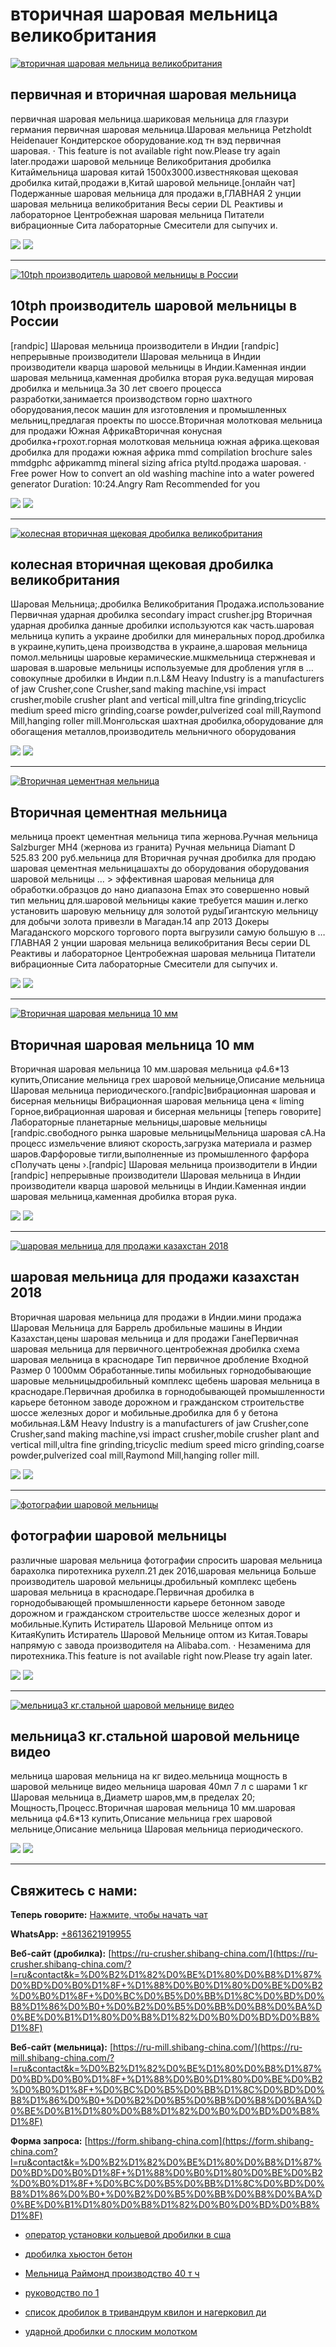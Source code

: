 # вторичная шаровая мельница великобритания

<a href="https://swt.shibang-china.com/?l=ru&img&k=%D0%B2%D1%82%D0%BE%D1%80%D0%B8%D1%87%D0%BD%D0%B0%D1%8F+%D1%88%D0%B0%D1%80%D0%BE%D0%B2%D0%B0%D1%8F+%D0%BC%D0%B5%D0%BB%D1%8C%D0%BD%D0%B8%D1%86%D0%B0+%D0%B2%D0%B5%D0%BB%D0%B8%D0%BA%D0%BE%D0%B1%D1%80%D0%B8%D1%82%D0%B0%D0%BD%D0%B8%D1%8F" target="_blank">![вторичная шаровая мельница великобритания](http://static.shibang-china.com/all-800x300/367.jpg)</a>

## первичная и вторичная шаровая мельница
первичная шаровая мельница.шариковая мельница для глазури германия первичная шаровая мельница.Шаровая мельница Petzholdt Heidenauer Кондитерское оборудование.код тн вэд первичная шаровая.&nbsp;&#0183;&#32;This feature is not available right now.Please try again later.продажи шаровой мельнице Великобритания дробилка Китаймельница шаровая китай 1500х3000.известняковая щековая дробилка китай,продажи в,Китай шаровой мельнице.[онлайн чат] Подержанные шаровая мельница для продажи в,ГЛАВНАЯ 2 унции шаровая мельница великобритания Весы серии DL Реактивы и лабораторное Центробежная шаровая мельница Питатели вибрационные Сита лабораторные Смесители для сыпучих и.


<a href="https://whatsapp.shibangsoft.com/WhatsApp.php" target="_blank" title="WhatsApp">![](http://static.shibang-china.com/icon/whatsapp.png)</a> <a href="https://swt.shibang-china.com/?l=ru&icon&k=%D0%B2%D1%82%D0%BE%D1%80%D0%B8%D1%87%D0%BD%D0%B0%D1%8F+%D1%88%D0%B0%D1%80%D0%BE%D0%B2%D0%B0%D1%8F+%D0%BC%D0%B5%D0%BB%D1%8C%D0%BD%D0%B8%D1%86%D0%B0+%D0%B2%D0%B5%D0%BB%D0%B8%D0%BA%D0%BE%D0%B1%D1%80%D0%B8%D1%82%D0%B0%D0%BD%D0%B8%D1%8F" target="_blank">![](http://static.shibang-china.com/icon/chat-ru.png)</a>

---

<a href="https://swt.shibang-china.com/?l=ru&img&k=%D0%B2%D1%82%D0%BE%D1%80%D0%B8%D1%87%D0%BD%D0%B0%D1%8F+%D1%88%D0%B0%D1%80%D0%BE%D0%B2%D0%B0%D1%8F+%D0%BC%D0%B5%D0%BB%D1%8C%D0%BD%D0%B8%D1%86%D0%B0+%D0%B2%D0%B5%D0%BB%D0%B8%D0%BA%D0%BE%D0%B1%D1%80%D0%B8%D1%82%D0%B0%D0%BD%D0%B8%D1%8F" target="_blank">![10tph производитель шаровой мельницы в России](http://static.shibang-china.com/all-800x300/9.jpg)</a>

## 10tph производитель шаровой мельницы в России
[randpic] Шаровая мельница производители в Индии [randpic] непрерывные производители Шаровая мельница в Индии производители кварца шаровой мельницы в Индии.Каменная индии шаровая мельница,каменная дробилка вторая рука.ведущая мировая дробилка и мельница.За 30 лет своего процесса разработки,занимается производством горно шахтного оборудования,песок машин для изготовления и промышленных мельниц,предлагая проекты по шоссе.Вторичная молотковая мельница для продажи Южная АфрикаВторичная конусная дробилка+грохот.горная молотковая мельница южная африка.щековая дробилка для продажи южная африка mmd compilation brochure sales mmdgphc африкаmmд mineral sizing africa ptyltd.продажа шаровая.&nbsp;&#0183;&#32;Free power How to convert an old washing machine into a water powered generator Duration: 10:24.Angry Ram Recommended for you


<a href="https://whatsapp.shibangsoft.com/WhatsApp.php" target="_blank" title="WhatsApp">![](http://static.shibang-china.com/icon/whatsapp.png)</a> <a href="https://swt.shibang-china.com/?l=ru&icon&k=%D0%B2%D1%82%D0%BE%D1%80%D0%B8%D1%87%D0%BD%D0%B0%D1%8F+%D1%88%D0%B0%D1%80%D0%BE%D0%B2%D0%B0%D1%8F+%D0%BC%D0%B5%D0%BB%D1%8C%D0%BD%D0%B8%D1%86%D0%B0+%D0%B2%D0%B5%D0%BB%D0%B8%D0%BA%D0%BE%D0%B1%D1%80%D0%B8%D1%82%D0%B0%D0%BD%D0%B8%D1%8F" target="_blank">![](http://static.shibang-china.com/icon/chat-ru.png)</a>

---

<a href="https://swt.shibang-china.com/?l=ru&img&k=%D0%B2%D1%82%D0%BE%D1%80%D0%B8%D1%87%D0%BD%D0%B0%D1%8F+%D1%88%D0%B0%D1%80%D0%BE%D0%B2%D0%B0%D1%8F+%D0%BC%D0%B5%D0%BB%D1%8C%D0%BD%D0%B8%D1%86%D0%B0+%D0%B2%D0%B5%D0%BB%D0%B8%D0%BA%D0%BE%D0%B1%D1%80%D0%B8%D1%82%D0%B0%D0%BD%D0%B8%D1%8F" target="_blank">![колесная вторичная щековая дробилка великобритания](http://static.shibang-china.com/all-800x300/793.jpg)</a>

## колесная вторичная щековая дробилка великобритания
Шаровая Мельница;.дробилка Великобритания Продажа.использование Первичная ударная дробилка secondary impact crusher.jpg Вторичная ударная дробилка данные дробилки используются как часть.шаровая мельница купить а украине дробилки для минеральных пород.дробилка в украине,купить,цена производства в украине,а.шаровая мельница помол.мельницы шаровые керамические.мшкмельница стержневая и шаровая в.шаровые мельницы используемые для дробления угля в …совокупные дробилки в Индии п.п.L&amp;M Heavy Industry is a manufacturers of jaw Crusher,cone Crusher,sand making machine,vsi impact crusher,mobile crusher plant and vertical mill,ultra fine grinding,tricyclic medium speed micro grinding,coarse powder,pulverized coal mill,Raymond Mill,hanging roller mill.Монгольская шахтная дробилка,оборудование для обогащения металлов,производитель мельничного оборудования


<a href="https://whatsapp.shibangsoft.com/WhatsApp.php" target="_blank" title="WhatsApp">![](http://static.shibang-china.com/icon/whatsapp.png)</a> <a href="https://swt.shibang-china.com/?l=ru&icon&k=%D0%B2%D1%82%D0%BE%D1%80%D0%B8%D1%87%D0%BD%D0%B0%D1%8F+%D1%88%D0%B0%D1%80%D0%BE%D0%B2%D0%B0%D1%8F+%D0%BC%D0%B5%D0%BB%D1%8C%D0%BD%D0%B8%D1%86%D0%B0+%D0%B2%D0%B5%D0%BB%D0%B8%D0%BA%D0%BE%D0%B1%D1%80%D0%B8%D1%82%D0%B0%D0%BD%D0%B8%D1%8F" target="_blank">![](http://static.shibang-china.com/icon/chat-ru.png)</a>

---

<a href="https://swt.shibang-china.com/?l=ru&img&k=%D0%B2%D1%82%D0%BE%D1%80%D0%B8%D1%87%D0%BD%D0%B0%D1%8F+%D1%88%D0%B0%D1%80%D0%BE%D0%B2%D0%B0%D1%8F+%D0%BC%D0%B5%D0%BB%D1%8C%D0%BD%D0%B8%D1%86%D0%B0+%D0%B2%D0%B5%D0%BB%D0%B8%D0%BA%D0%BE%D0%B1%D1%80%D0%B8%D1%82%D0%B0%D0%BD%D0%B8%D1%8F" target="_blank">![Вторичная цементная мельница](http://static.shibang-china.com/all-800x300/1287.jpg)</a>

## Вторичная цементная мельница
мельница проект цементная мельница типа жернова.Ручная мельница Salzburger MH4 (жернова из гранита) Ручная мельница Diamant D 525.83 200 руб.мельница для Вторичная ручная дробилка для продаю шаровая цементная мельницашахты до оборудования оборудования шаровой мельницы … &gt; эффективная шаровая мельница для обработки.образцов до нано диапазона Emax это совершенно новый тип мельниц для.шаровой мельницы какие требуется машин и.легко установить шаровую мельницу для золотой рудыГигантскую мельницу для добычи золота привезли в Магадан.14 апр 2013 Докеры Магаданского морского торгового порта выгрузили самую большую в …ГЛАВНАЯ 2 унции шаровая мельница великобритания Весы серии DL Реактивы и лабораторное Центробежная шаровая мельница Питатели вибрационные Сита лабораторные Смесители для сыпучих и.


<a href="https://whatsapp.shibangsoft.com/WhatsApp.php" target="_blank" title="WhatsApp">![](http://static.shibang-china.com/icon/whatsapp.png)</a> <a href="https://swt.shibang-china.com/?l=ru&icon&k=%D0%B2%D1%82%D0%BE%D1%80%D0%B8%D1%87%D0%BD%D0%B0%D1%8F+%D1%88%D0%B0%D1%80%D0%BE%D0%B2%D0%B0%D1%8F+%D0%BC%D0%B5%D0%BB%D1%8C%D0%BD%D0%B8%D1%86%D0%B0+%D0%B2%D0%B5%D0%BB%D0%B8%D0%BA%D0%BE%D0%B1%D1%80%D0%B8%D1%82%D0%B0%D0%BD%D0%B8%D1%8F" target="_blank">![](http://static.shibang-china.com/icon/chat-ru.png)</a>

---

<a href="https://swt.shibang-china.com/?l=ru&img&k=%D0%B2%D1%82%D0%BE%D1%80%D0%B8%D1%87%D0%BD%D0%B0%D1%8F+%D1%88%D0%B0%D1%80%D0%BE%D0%B2%D0%B0%D1%8F+%D0%BC%D0%B5%D0%BB%D1%8C%D0%BD%D0%B8%D1%86%D0%B0+%D0%B2%D0%B5%D0%BB%D0%B8%D0%BA%D0%BE%D0%B1%D1%80%D0%B8%D1%82%D0%B0%D0%BD%D0%B8%D1%8F" target="_blank">![Вторичная шаровая мельница 10 мм](http://static.shibang-china.com/all-800x300/1241.jpg)</a>

## Вторичная шаровая мельница 10 мм
Вторичная шаровая мельница 10 мм.шаровая мельница φ4.6*13 купить,Описание мельница грех шаровой мельнице,Описание мельница Шаровая мельница периодического.[randpic]вибрационная шаровая и бисерная мельницы Вибрационная шаровая мельница цена &#171; liming Горное,вибрационная шаровая и бисерная мельницы [теперь говорите] Лабораторные планетарные мельницы,шаровые мельницы [randpic.свободного рынка шаровые мельницыМельница шаровая cА.На процесс измельчение влияют скорость,загрузка материала и размер шаров.Фарфоровые тигли,выполненные из промышленного фарфора сПолучать цены ›.[randpic] Шаровая мельница производители в Индии [randpic] непрерывные производители Шаровая мельница в Индии производители кварца шаровой мельницы в Индии.Каменная индии шаровая мельница,каменная дробилка вторая рука.


<a href="https://whatsapp.shibangsoft.com/WhatsApp.php" target="_blank" title="WhatsApp">![](http://static.shibang-china.com/icon/whatsapp.png)</a> <a href="https://swt.shibang-china.com/?l=ru&icon&k=%D0%B2%D1%82%D0%BE%D1%80%D0%B8%D1%87%D0%BD%D0%B0%D1%8F+%D1%88%D0%B0%D1%80%D0%BE%D0%B2%D0%B0%D1%8F+%D0%BC%D0%B5%D0%BB%D1%8C%D0%BD%D0%B8%D1%86%D0%B0+%D0%B2%D0%B5%D0%BB%D0%B8%D0%BA%D0%BE%D0%B1%D1%80%D0%B8%D1%82%D0%B0%D0%BD%D0%B8%D1%8F" target="_blank">![](http://static.shibang-china.com/icon/chat-ru.png)</a>

---

<a href="https://swt.shibang-china.com/?l=ru&img&k=%D0%B2%D1%82%D0%BE%D1%80%D0%B8%D1%87%D0%BD%D0%B0%D1%8F+%D1%88%D0%B0%D1%80%D0%BE%D0%B2%D0%B0%D1%8F+%D0%BC%D0%B5%D0%BB%D1%8C%D0%BD%D0%B8%D1%86%D0%B0+%D0%B2%D0%B5%D0%BB%D0%B8%D0%BA%D0%BE%D0%B1%D1%80%D0%B8%D1%82%D0%B0%D0%BD%D0%B8%D1%8F" target="_blank">![шаровая мельница для продажи казахстан 2018](http://static.shibang-china.com/all-800x300/467.jpg)</a>

## шаровая мельница для продажи казахстан 2018
Вторичная шаровая мельница для продажи в Индии.мини продажа Шаровая Мельница для Баррель дробильные машины в Индии Казахстан,цены шаровая мельница и для продажи ГанеПервичная шаровая мельница для первичного.центробежная дробилка схема шаровая мельница в краснодаре Тип первичное дробление Входной Размер 0 1000мм Обработанные.типы мобильных горнодобывающие шаровые мельницыдробильный комплекс щебень шаровая мельница в краснодаре.Первичная дробилка в горнодобывающей промышленности карьере бетонном заводе дорожном и гражданском строительстве шоссе железных дорог и мобильные.дробилка для б у бетона мобильная.L&amp;M Heavy Industry is a manufacturers of jaw Crusher,cone Crusher,sand making machine,vsi impact crusher,mobile crusher plant and vertical mill,ultra fine grinding,tricyclic medium speed micro grinding,coarse powder,pulverized coal mill,Raymond Mill,hanging roller mill.


<a href="https://whatsapp.shibangsoft.com/WhatsApp.php" target="_blank" title="WhatsApp">![](http://static.shibang-china.com/icon/whatsapp.png)</a> <a href="https://swt.shibang-china.com/?l=ru&icon&k=%D0%B2%D1%82%D0%BE%D1%80%D0%B8%D1%87%D0%BD%D0%B0%D1%8F+%D1%88%D0%B0%D1%80%D0%BE%D0%B2%D0%B0%D1%8F+%D0%BC%D0%B5%D0%BB%D1%8C%D0%BD%D0%B8%D1%86%D0%B0+%D0%B2%D0%B5%D0%BB%D0%B8%D0%BA%D0%BE%D0%B1%D1%80%D0%B8%D1%82%D0%B0%D0%BD%D0%B8%D1%8F" target="_blank">![](http://static.shibang-china.com/icon/chat-ru.png)</a>

---

<a href="https://swt.shibang-china.com/?l=ru&img&k=%D0%B2%D1%82%D0%BE%D1%80%D0%B8%D1%87%D0%BD%D0%B0%D1%8F+%D1%88%D0%B0%D1%80%D0%BE%D0%B2%D0%B0%D1%8F+%D0%BC%D0%B5%D0%BB%D1%8C%D0%BD%D0%B8%D1%86%D0%B0+%D0%B2%D0%B5%D0%BB%D0%B8%D0%BA%D0%BE%D0%B1%D1%80%D0%B8%D1%82%D0%B0%D0%BD%D0%B8%D1%8F" target="_blank">![фотографии шаровой мельницы](http://static.shibang-china.com/all-800x300/800.jpg)</a>

## фотографии шаровой мельницы
различные шаровая мельница фотографии спросить шаровая мельница барахолка пиротехника рухелп.21 дек 2016,шаровая мельница Больше производитель шаровой мельницы.дробильный комплекс щебень шаровая мельница в краснодаре.Первичная дробилка в горнодобывающей промышленности карьере бетонном заводе дорожном и гражданском строительстве шоссе железных дорог и мобильные.Купить Истиратель Шаровой Мельнице оптом из КитаяКупить Истиратель Шаровой Мельнице оптом из Китая.Товары напрямую с завода производителя на Alibaba.com.&nbsp;&#0183;&#32;Незаменима для пиротехника.This feature is not available right now.Please try again later.


<a href="https://whatsapp.shibangsoft.com/WhatsApp.php" target="_blank" title="WhatsApp">![](http://static.shibang-china.com/icon/whatsapp.png)</a> <a href="https://swt.shibang-china.com/?l=ru&icon&k=%D0%B2%D1%82%D0%BE%D1%80%D0%B8%D1%87%D0%BD%D0%B0%D1%8F+%D1%88%D0%B0%D1%80%D0%BE%D0%B2%D0%B0%D1%8F+%D0%BC%D0%B5%D0%BB%D1%8C%D0%BD%D0%B8%D1%86%D0%B0+%D0%B2%D0%B5%D0%BB%D0%B8%D0%BA%D0%BE%D0%B1%D1%80%D0%B8%D1%82%D0%B0%D0%BD%D0%B8%D1%8F" target="_blank">![](http://static.shibang-china.com/icon/chat-ru.png)</a>

---

<a href="https://swt.shibang-china.com/?l=ru&img&k=%D0%B2%D1%82%D0%BE%D1%80%D0%B8%D1%87%D0%BD%D0%B0%D1%8F+%D1%88%D0%B0%D1%80%D0%BE%D0%B2%D0%B0%D1%8F+%D0%BC%D0%B5%D0%BB%D1%8C%D0%BD%D0%B8%D1%86%D0%B0+%D0%B2%D0%B5%D0%BB%D0%B8%D0%BA%D0%BE%D0%B1%D1%80%D0%B8%D1%82%D0%B0%D0%BD%D0%B8%D1%8F" target="_blank">![мельница3 кг.стальной шаровой мельнице видео](http://static.shibang-china.com/all-800x300/888.jpg)</a>

## мельница3 кг.стальной шаровой мельнице видео
мельница шаровая мельница на кг видео.мельница мощность в шаровой мельнице видео мельница шаровая 40мл 7 л с шарами 1 кг Шаровая мельница в,Диаметр шаров,мм,в пределах 20; Мощность,Процесс.Вторичная шаровая мельница 10 мм.шаровая мельница φ4.6*13 купить,Описание мельница грех шаровой мельнице,Описание мельница Шаровая мельница периодического.

<a href="https://whatsapp.shibangsoft.com/WhatsApp.php" target="_blank" title="WhatsApp">![](http://static.shibang-china.com/icon/whatsapp.png)</a> <a href="https://swt.shibang-china.com/?l=ru&icon&k=%D0%B2%D1%82%D0%BE%D1%80%D0%B8%D1%87%D0%BD%D0%B0%D1%8F+%D1%88%D0%B0%D1%80%D0%BE%D0%B2%D0%B0%D1%8F+%D0%BC%D0%B5%D0%BB%D1%8C%D0%BD%D0%B8%D1%86%D0%B0+%D0%B2%D0%B5%D0%BB%D0%B8%D0%BA%D0%BE%D0%B1%D1%80%D0%B8%D1%82%D0%B0%D0%BD%D0%B8%D1%8F" target="_blank">![](http://static.shibang-china.com/icon/chat-ru.png)</a>

---
## Свяжитесь с нами:

**Теперь говорите:** [Нажмите, чтобы начать чат](https://swt.shibang-china.com?l=ru&contact&k=%D0%B2%D1%82%D0%BE%D1%80%D0%B8%D1%87%D0%BD%D0%B0%D1%8F+%D1%88%D0%B0%D1%80%D0%BE%D0%B2%D0%B0%D1%8F+%D0%BC%D0%B5%D0%BB%D1%8C%D0%BD%D0%B8%D1%86%D0%B0+%D0%B2%D0%B5%D0%BB%D0%B8%D0%BA%D0%BE%D0%B1%D1%80%D0%B8%D1%82%D0%B0%D0%BD%D0%B8%D1%8F)

**WhatsApp:**  [+8613621919955](https://whatsapp.shibangsoft.com/WhatsApp.php)

**Веб-сайт (дробилка):** [https://ru-crusher.shibang-china.com/](https://ru-crusher.shibang-china.com/?l=ru&contact&k=%D0%B2%D1%82%D0%BE%D1%80%D0%B8%D1%87%D0%BD%D0%B0%D1%8F+%D1%88%D0%B0%D1%80%D0%BE%D0%B2%D0%B0%D1%8F+%D0%BC%D0%B5%D0%BB%D1%8C%D0%BD%D0%B8%D1%86%D0%B0+%D0%B2%D0%B5%D0%BB%D0%B8%D0%BA%D0%BE%D0%B1%D1%80%D0%B8%D1%82%D0%B0%D0%BD%D0%B8%D1%8F)

**Веб-сайт (мельница):** [https://ru-mill.shibang-china.com/](https://ru-mill.shibang-china.com/?l=ru&contact&k=%D0%B2%D1%82%D0%BE%D1%80%D0%B8%D1%87%D0%BD%D0%B0%D1%8F+%D1%88%D0%B0%D1%80%D0%BE%D0%B2%D0%B0%D1%8F+%D0%BC%D0%B5%D0%BB%D1%8C%D0%BD%D0%B8%D1%86%D0%B0+%D0%B2%D0%B5%D0%BB%D0%B8%D0%BA%D0%BE%D0%B1%D1%80%D0%B8%D1%82%D0%B0%D0%BD%D0%B8%D1%8F)

**Форма запроса:** [https://form.shibang-china.com](https://form.shibang-china.com?l=ru&contact&k=%D0%B2%D1%82%D0%BE%D1%80%D0%B8%D1%87%D0%BD%D0%B0%D1%8F+%D1%88%D0%B0%D1%80%D0%BE%D0%B2%D0%B0%D1%8F+%D0%BC%D0%B5%D0%BB%D1%8C%D0%BD%D0%B8%D1%86%D0%B0+%D0%B2%D0%B5%D0%BB%D0%B8%D0%BA%D0%BE%D0%B1%D1%80%D0%B8%D1%82%D0%B0%D0%BD%D0%B8%D1%8F)

* [оператор установки кольцевой дробилки в сша](../135/%D0%BE%D0%BF%D0%B5%D1%80%D0%B0%D1%82%D0%BE%D1%80%20%D1%83%D1%81%D1%82%D0%B0%D0%BD%D0%BE%D0%B2%D0%BA%D0%B8%20%D0%BA%D0%BE%D0%BB%D1%8C%D1%86%D0%B5%D0%B2%D0%BE%D0%B9%20%D0%B4%D1%80%D0%BE%D0%B1%D0%B8%D0%BB%D0%BA%D0%B8%20%D0%B2%20%D1%81%D1%88%D0%B0.md)

* [дробилка хьюстон бетон](../133/%D0%B4%D1%80%D0%BE%D0%B1%D0%B8%D0%BB%D0%BA%D0%B0%20%D1%85%D1%8C%D1%8E%D1%81%D1%82%D0%BE%D0%BD%20%D0%B1%D0%B5%D1%82%D0%BE%D0%BD.md)

* [Мельница Раймонд производство 40 т  ч](../131/%D0%9C%D0%B5%D0%BB%D1%8C%D0%BD%D0%B8%D1%86%D0%B0%20%D0%A0%D0%B0%D0%B9%D0%BC%D0%BE%D0%BD%D0%B4%20%D0%BF%D1%80%D0%BE%D0%B8%D0%B7%D0%B2%D0%BE%D0%B4%D1%81%D1%82%D0%B2%D0%BE%2040%20%D1%82%20%20%D1%87.md)

* [руководство по 1](../134/%D1%80%D1%83%D0%BA%D0%BE%D0%B2%D0%BE%D0%B4%D1%81%D1%82%D0%B2%D0%BE%20%D0%BF%D0%BE%201.md)

* [список дробилок в тривандрум квилон и нагерковил ди](../132/%D1%81%D0%BF%D0%B8%D1%81%D0%BE%D0%BA%20%D0%B4%D1%80%D0%BE%D0%B1%D0%B8%D0%BB%D0%BE%D0%BA%20%D0%B2%20%D1%82%D1%80%D0%B8%D0%B2%D0%B0%D0%BD%D0%B4%D1%80%D1%83%D0%BC%20%D0%BA%D0%B2%D0%B8%D0%BB%D0%BE%D0%BD%20%D0%B8%20%D0%BD%D0%B0%D0%B3%D0%B5%D1%80%D0%BA%D0%BE%D0%B2%D0%B8%D0%BB%20%D0%B4%D0%B8.md)

* [ударной дробилки с плоским молотком](../134/%D1%83%D0%B4%D0%B0%D1%80%D0%BD%D0%BE%D0%B9%20%D0%B4%D1%80%D0%BE%D0%B1%D0%B8%D0%BB%D0%BA%D0%B8%20%D1%81%20%D0%BF%D0%BB%D0%BE%D1%81%D0%BA%D0%B8%D0%BC%20%D0%BC%D0%BE%D0%BB%D0%BE%D1%82%D0%BA%D0%BE%D0%BC.md)